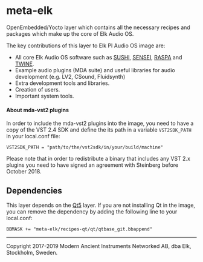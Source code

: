 # meta-elk

OpenEmbedded/Yocto layer which contains all the necessary recipes and
packages which make up the core of Elk Audio OS.

The key contributions of this layer to Elk PI Audio OS image are:
- All core Elk Audio OS software such as [SUSHI](https://github.com/elk-audio/sushi), [SENSEI](https://github.com/elk-audio/sensei), [RASPA](https://github.com/elk-audio/raspa) and [TWINE](https://github.com/elk-audio/twine).
- Example audio plugins (MDA suite) and useful libraries for audio development (e.g. LV2, CSound, Fluidsynth)
- Extra development tools and libraries.
- Creation of users.
- Important system tools.

#### About mda-vst2 plugins
In order to include the mda-vst2 plugins into the image, you need to have a copy of the
VST 2.4 SDK and define the its path in a variable `VST2SDK_PATH` in your local.conf file:
```
VST2SDK_PATH = "path/to/the/vst2sdk/in/your/build/machine"
```

Please note that in order to redistribute a binary that includes any VST 2.x plugins you need to have signed an agreement
with Steinberg before October 2018.

## Dependencies
This layer depends on the [Qt5](https://github.com/meta-qt5/meta-qt5) layer. If you are not installing Qt in the image, you can remove the dependency by adding the following line to your local.conf:

```
BBMASK += "meta-elk/recipes-qt/qt/qtbase_git.bbappend"
```

---
Copyright 2017-2019 Modern Ancient Instruments Networked AB, dba Elk, Stockholm, Sweden.
